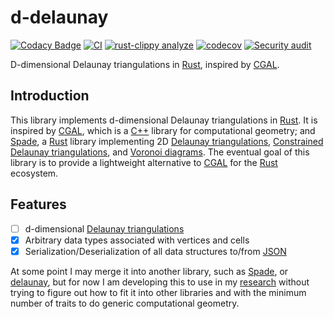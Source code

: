 # d-delaunay

[![Codacy Badge](https://api.codacy.com/project/badge/Grade/7aa30658ae7844f18dec7217607aa9c2)](https://app.codacy.com/gh/acgetchell/d-delaunay?utm_source=github.com&utm_medium=referral&utm_content=acgetchell/d-delaunay&utm_campaign=Badge_Grade)
[![CI](https://github.com/acgetchell/d-delaunay/actions/workflows/ci.yml/badge.svg)](https://github.com/acgetchell/d-delaunay/actions/workflows/ci.yml)
[![rust-clippy analyze](https://github.com/acgetchell/d-delaunay/actions/workflows/rust-clippy.yml/badge.svg)](https://github.com/acgetchell/d-delaunay/actions/workflows/rust-clippy.yml)
[![codecov](https://codecov.io/gh/acgetchell/d-delaunay/graph/badge.svg?token=WT7qZGT9bO)](https://codecov.io/gh/acgetchell/d-delaunay)
[![Security audit](https://github.com/acgetchell/d-delaunay/actions/workflows/audit-check.yml/badge.svg)](https://github.com/acgetchell/d-delaunay/actions/workflows/audit-check.yml)

D-dimensional Delaunay triangulations in [Rust], inspired by [CGAL].

## Introduction

This library implements d-dimensional Delaunay triangulations in [Rust]. It is inspired by [CGAL], which is a [C++]
library for computational geometry; and [Spade], a [Rust] library implementing 2D [Delaunay triangulations],
[Constrained Delaunay triangulations], and [Voronoi diagrams]. The eventual goal of this library is to provide a
lightweight alternative to [CGAL] for the [Rust] ecosystem.

## Features

- [ ] d-dimensional [Delaunay triangulations]
- [x] Arbitrary data types associated with vertices and cells
- [x] Serialization/Deserialization of all data structures to/from [JSON]

At some point I may merge it into another library, such as [Spade], or [delaunay], but for now I am developing
this to use in my [research] without trying to figure out how to fit it into other libraries and with the
minimum number of traits to do generic computational geometry.

[Rust]: https://rust-lang.org
[CGAL]: https://www.cgal.org/
[C++]: https://isocpp.org
[Spade]: https://github.com/Stoeoef/spade
[delaunay]: https://crates.io/crates/delaunay
[JSON]: https://www.json.org/json-en.html
[Delaunay triangulations]: https://en.wikipedia.org/wiki/Delaunay_triangulation
[Constrained Delaunay triangulations]: https://en.wikipedia.org/wiki/Constrained_Delaunay_triangulation
[Voronoi diagrams]: https://en.wikipedia.org/wiki/Voronoi_diagram
[research]: https://github.com/acgetchell/cdt-rs
